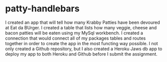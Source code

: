 # patty-handlebars
I created an app that will tell how many Krabby Patties have been devoured at Eat da BUrger.  I created a table that lists how many veggie, cheese and bacon patties will be eaten using my MySql workbench.  I created a connection that would connect all of my packages tables and routes together in order to create the app in the most functing way possible.  I not only created a Github repository, but I also created a Heroku Jaws db app to deploy my app to both Heroku and Github before I submit the assignment.  
